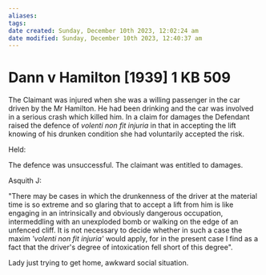```yaml
---
aliases: 
tags: 
date created: Sunday, December 10th 2023, 12:02:24 am
date modified: Sunday, December 10th 2023, 12:40:37 am
---
```


# Dann v Hamilton [1939] 1 KB 509

The Claimant was injured when she was a willing passenger in the car driven by the Mr Hamilton. He had been drinking and the car was involved in a serious crash which killed him. In a claim for damages the Defendant raised the defence of _volenti non fit injuria_ in that in accepting the lift knowing of his drunken condition she had voluntarily accepted the risk.  

  

Held:  

  

The defence was unsuccessful. The claimant was entitled to damages.

Asquith J:

"There may be cases in which the drunkenness of the driver at the material time is so extreme and so glaring that to accept a lift from him is like engaging in an intrinsically and obviously dangerous occupation, intermeddling with an unexploded bomb or walking on the edge of an unfenced cliff. It is not necessary to decide whether in such a case the maxim _'volenti non fit injuria'_ would apply, for in the present case I find as a fact that the driver's degree of intoxication fell short of this degree".

Lady just trying to get home, awkward social situation.
